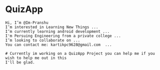 # QuizApp



    Hi, I’m @Im-Pranshu
    I’m interested in Learning New Things ...
    I’m currently learning android development ...
    I'm Persuing Engineering from a private college ...
    I’m looking to collaborate on ...
    You can contact me: kartikpc9628@gmail.com  ...
    
    # Currently im working on a QuizApp Project you can help me if you wish to help me out in this 
    I'll be glad.

